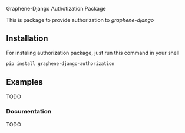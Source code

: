 Graphene-Django Authotization Package

This is package to provide authorization to *graphene-django*

## Installation

For instaling authorization package, just run this command in your shell

```bash
pip install graphene-django-authorization
```

## Examples

TODO

### Documentation

TODO
